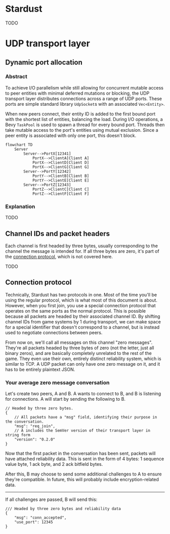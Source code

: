 # Stardust
TODO

# UDP transport layer
## Dynamic port allocation
### Abstract
To achieve I/O parallelism while still allowing for concurrent mutable access to peer entities with minimal deferred mutations or blocking, the UDP transport layer distributes connections across a range of UDP ports. These ports are simple standard library `UdpSocket`s with an associated `Vec<Entity>`.

When new peers connect, their entity ID is added to the first bound port with the shortest list of entities, balancing the load. During I/O operations, a Bevy `TaskPool` is used to spawn a thread for every bound port. Threads then take mutable access to the port's entities using mutual exclusion. Since a peer entity is associated with only one port, this doesn't block.

```mermaid
flowchart TD
    Server
        Server-->PortX[12341]
            PortX-->ClientA[Client A]
            PortX-->ClientD[Client D]
            PortX-->ClientG[Client G]
        Server-->PortY[12342]
            PortY-->ClientB[Client B]
            PortY-->ClientE[Client E]
        Server-->PortZ[12343]
            PortZ-->ClientC[Client C]
            PortZ-->ClientF[Client F]
```

### Explanation
TODO

## Channel IDs and packet headers
Each channel is first headed by three bytes, usually corresponding to the channel the message is intended for. If all three bytes are zero, it's part of the [connection protocol](#connection-protocol), which is not covered here.

TODO

## Connection protocol
Technically, Stardust has two protocols in one. Most of the time you'll be using the regular protocol, which is what most of this document is about. However, when you first join, you use a special connection protocol that operates on the same ports as the normal protocol. This is possible because all packets are headed by their associated channel ID. By shifting channel IDs from game systems by 1 during transport, we can make space for a special identifier that doesn't correspond to a channel, but is instead used to negotiate connections between peers.

From now on, we'll call all messages on this channel "zero messages". They're all packets headed by three bytes of zero (not the letter, just all binary zeros), and are basically completely unrelated to the rest of the game. They even use their own, entirely distinct reliability system, which is similar to TCP. A UDP packet can only have one zero message on it, and it has to be entirely plaintext JSON.

### Your average zero message conversation
Let's create two peers, A and B. A wants to connect to B, and B is listening for connections. A will start by sending the following to B.

```jsonc
// Headed by three zero bytes.
{
    // All packets have a "msg" field, identifying their purpose in the conversation.
    "msg": "req_join",
    // A includes the SemVer version of their transport layer in string form
    "version": "0.2.0"
}
```

Now that the first packet in the conversation has been sent, packets will have attached reliability data. This is sent in the form of 4 bytes: 1 sequence value byte, 1 ack byte, and 2 ack bitfield bytes.

After this, B may choose to send some additional challenges to A to ensure they're compatible. In future, this will probably include encryption-related data.

***

If all challenges are passed, B will send this:

```jsonc
/// Headed by three zero bytes and reliability data
{
    "msg": "conn_accepted",
    "use_port": 12345
}
```